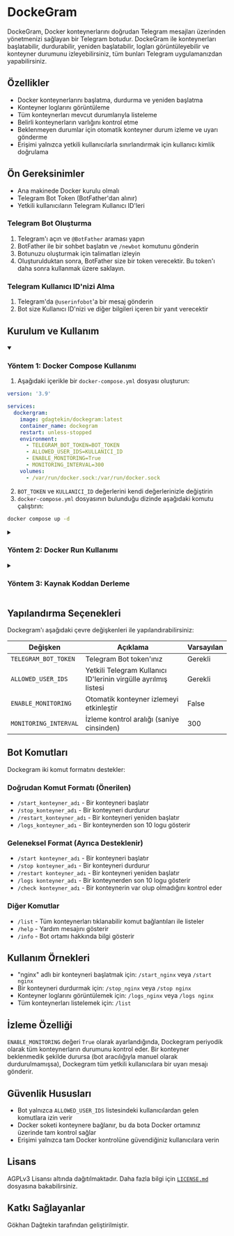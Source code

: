 # DockeGram

DockeGram, Docker konteynerlarını doğrudan Telegram mesajları üzerinden yönetmenizi sağlayan bir Telegram botudur. DockeGram ile konteynerları başlatabilir, durdurabilir, yeniden başlatabilir, logları görüntüleyebilir ve konteyner durumunu izleyebilirsiniz, tüm bunları Telegram uygulamanızdan yapabilirsiniz.

## Özellikler

- Docker konteynerlarını başlatma, durdurma ve yeniden başlatma
- Konteyner loglarını görüntüleme
- Tüm konteynerları mevcut durumlarıyla listeleme
- Belirli konteynerların varlığını kontrol etme
- Beklenmeyen durumlar için otomatik konteyner durum izleme ve uyarı gönderme
- Erişimi yalnızca yetkili kullanıcılarla sınırlandırmak için kullanıcı kimlik doğrulama

## Ön Gereksinimler

- Ana makinede Docker kurulu olmalı
- Telegram Bot Token (BotFather'dan alınır)
- Yetkili kullanıcıların Telegram Kullanıcı ID'leri

### Telegram Bot Oluşturma

1. Telegram'ı açın ve `@BotFather` araması yapın
2. BotFather ile bir sohbet başlatın ve `/newbot` komutunu gönderin
3. Botunuzu oluşturmak için talimatları izleyin
4. Oluşturulduktan sonra, BotFather size bir token verecektir. Bu token'ı daha sonra kullanmak üzere saklayın.

### Telegram Kullanıcı ID'nizi Alma

1. Telegram'da `@userinfobot`'a bir mesaj gönderin
2. Bot size Kullanıcı ID'nizi ve diğer bilgileri içeren bir yanıt verecektir

## Kurulum ve Kullanım

<details open>
  <summary><h3>Yöntem 1: Docker Compose Kullanımı</h3></summary> 

1. Aşağıdaki içerikle bir `docker-compose.yml` dosyası oluşturun:

```yaml
version: '3.9'

services:
  dockergram:
    image: gdagtekin/dockegram:latest
    container_name: dockegram
    restart: unless-stopped
    environment:
      - TELEGRAM_BOT_TOKEN=BOT_TOKEN
      - ALLOWED_USER_IDS=KULLANICI_ID
      - ENABLE_MONITORING=True
      - MONITORING_INTERVAL=300
    volumes:
      - /var/run/docker.sock:/var/run/docker.sock
```

2. `BOT_TOKEN` ve `KULLANICI_ID` değerlerini kendi değerlerinizle değiştirin
3. `docker-compose.yml` dosyasının bulunduğu dizinde aşağıdaki komutu çalıştırın:

```bash
docker compose up -d
```

</details>

<details>
  <summary><h3>Yöntem 2: Docker Run Kullanımı</h3></summary> 

```bash
docker run -d \
  --name dockegram \
  --restart unless-stopped \
  -e TELEGRAM_BOT_TOKEN=BOT_TOKEN \
  -e ALLOWED_USER_IDS=KULLANICI_ID \
  -e ENABLE_MONITORING=True \
  -e MONITORING_INTERVAL=300 \
  -v /var/run/docker.sock:/var/run/docker.sock \
  gdagtekin/dockegram:latest
```

`BOT_TOKEN` yerine BotFather'dan aldığınız token'ı ve `KULLANICI_ID` yerine Telegram Kullanıcı ID'nizi yazın. Birden fazla kullanıcıya izin vermek istiyorsanız, ID'leri virgülle ayırın (örn. `123456789,987654321`).


Logları kontrol edebilirsiniz

```bash
docker logs -f dockegram
```

</details>

<details>
  <summary><h3>Yöntem 3: Kaynak Koddan Derleme</h3></summary> 

1. Repoyu klonlayın:

```bash
git clone https://github.com/kullanıcıadınız/dockegram.git
cd dockegram
```

2. Docker imajını oluşturun:

```bash
docker build -t dockegram .
```

3. Konteyneri çalıştırın:

```bash
docker run -d \
  --name dockegram \
  --restart unless-stopped \
  -e TELEGRAM_BOT_TOKEN=BOT_TOKEN \
  -e ALLOWED_USER_IDS=KULLANICI_ID \
  -e ENABLE_MONITORING=True \
  -e MONITORING_INTERVAL=300 \
  -v /var/run/docker.sock:/var/run/docker.sock \
  dockegram
```

Logları kontrol edebilirsiniz

```bash
docker logs -f dockegram
```

</details>

## Yapılandırma Seçenekleri

Dockegram'ı aşağıdaki çevre değişkenleri ile yapılandırabilirsiniz:

| Değişken | Açıklama | Varsayılan |
|----------|-------------|---------|
| `TELEGRAM_BOT_TOKEN` | Telegram Bot token'ınız | Gerekli |
| `ALLOWED_USER_IDS` | Yetkili Telegram Kullanıcı ID'lerinin virgülle ayrılmış listesi | Gerekli |
| `ENABLE_MONITORING` | Otomatik konteyner izlemeyi etkinleştir | False |
| `MONITORING_INTERVAL` | İzleme kontrol aralığı (saniye cinsinden) | 300 |

## Bot Komutları

Dockegram iki komut formatını destekler:

### Doğrudan Komut Formatı (Önerilen)

- `/start_konteyner_adı` - Bir konteyneri başlatır
- `/stop_konteyner_adı` - Bir konteyneri durdurur
- `/restart_konteyner_adı` - Bir konteyneri yeniden başlatır
- `/logs_konteyner_adı` - Bir konteynerden son 10 logu gösterir

### Geleneksel Format (Ayrıca Desteklenir)

- `/start konteyner_adı` - Bir konteyneri başlatır
- `/stop konteyner_adı` - Bir konteyneri durdurur
- `/restart konteyner_adı` - Bir konteyneri yeniden başlatır
- `/logs konteyner_adı` - Bir konteynerden son 10 logu gösterir
- `/check konteyner_adı` - Bir konteynerin var olup olmadığını kontrol eder

### Diğer Komutlar

- `/list` - Tüm konteynerları tıklanabilir komut bağlantıları ile listeler
- `/help` - Yardım mesajını gösterir
- `/info` - Bot ortamı hakkında bilgi gösterir

## Kullanım Örnekleri

- "nginx" adlı bir konteyneri başlatmak için: `/start_nginx` veya `/start nginx`
- Bir konteyneri durdurmak için: `/stop_nginx` veya `/stop nginx`
- Konteyner loglarını görüntülemek için: `/logs_nginx` veya `/logs nginx`
- Tüm konteynerları listelemek için: `/list`

## İzleme Özelliği

`ENABLE_MONITORING` değeri `True` olarak ayarlandığında, Dockegram periyodik olarak tüm konteynerların durumunu kontrol eder. Bir konteyner beklenmedik şekilde durursa (bot aracılığıyla manuel olarak durdurulmamışsa), Dockegram tüm yetkili kullanıcılara bir uyarı mesajı gönderir.

## Güvenlik Hususları

- Bot yalnızca `ALLOWED_USER_IDS` listesindeki kullanıcılardan gelen komutlara izin verir
- Docker soketi konteynere bağlanır, bu da bota Docker ortamınız üzerinde tam kontrol sağlar
- Erişimi yalnızca tam Docker kontrolüne güvendiğiniz kullanıcılara verin

## Lisans

AGPLv3 Lisansı altında dağıtılmaktadır. Daha fazla bilgi için [`LICENSE.md`](https://github.com/gdagtekin/dockegram/blob/master/LICENSE) dosyasına bakabilirsiniz.

## Katkı Sağlayanlar

Gökhan Dağtekin tarafından geliştirilmiştir.
